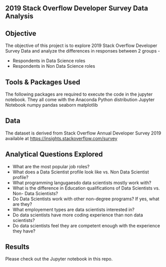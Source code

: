 ## 2019 Stack Overflow Developer Survey Data Analysis

Objective
-------------------------------------------------------------------------------------------------------------------------------------------------
The objective of this project is to explore 2019 Stack Overflow Developer Survey Data and analyze the differences in responses between 2 groups - 
- Respondents in Data Science roles
- Respondents in Non Data Science roles

Tools & Packages Used
-------------------------------------------------------------------------------------------------------------------------------------------------
The following packages are required to execute the code in the jupyter notebook. They all come with the Anaconda Python distribution
Jupyter Notebook
numpy
pandas
seaborn
matplotlib


Data
------------------------------------------------------------------------------------------------------------------------------------------------- 
The dataset is derived from Stack Overflow Annual Developer Survey 2019 available at https://insights.stackoverflow.com/survey

Analytical Questions Explored
-------------------------------------------------------------------------------------------------------------------------------------------------
- What are the most popular job roles?
- What does a Data Scientist profile look like vs. Non Data Scientist profile?
- What programming langugaesdo data scientists mostly work with?
- What is the difference in Education qualifications of Data Scientists vs. Non- Data Scientists?
- Do Data Scientists work with other non-degree programs? If yes, what are they?
- What employement types are data scientists interested in?
- Do data scientists have more coding experience than non data scientists?
- Do data scientists feel they are competent enough with the experience they have?

Results
------------------------------------------------------------------------------------------------------------------------------------------------- 
Please check out the Jupyter notebook in this repo. 
